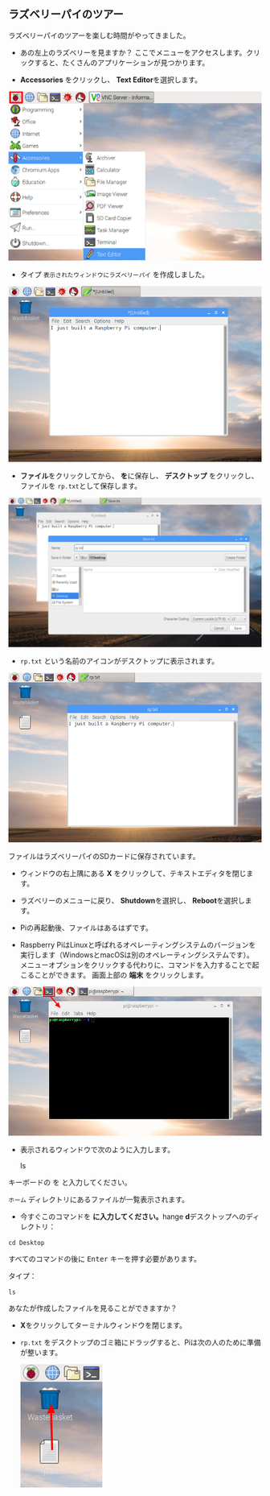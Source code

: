## ラズベリーパイのツアー

ラズベリーパイのツアーを楽しむ時間がやってきました。

+ あの左上のラズベリーを見ますか？ ここでメニューをアクセスします。クリックすると、たくさんのアプリケーションが見つかります。

+ **Accessories** をクリックし、 **Text Editor**を選択します。

![スクリーンショット](images/pi-accessories.png)

+ タイプ `表示されたウィンドウにラズベリーパイ` を作成しました。

![スクリーンショット](images/pi-text-editor.png)

+ **ファイル**をクリックしてから、 **を**に保存し、 **デスクトップ** をクリックし、ファイルを `rp.txt`として保存します。

![スクリーンショット](images/pi-save.png)

+ `rp.txt` という名前のアイコンがデスクトップに表示されます。

![スクリーンショット](images/pi-saved.png)

ファイルはラズベリーパイのSDカードに保存されています。

+ ウィンドウの右上隅にある **X** をクリックして、テキストエディタを閉じます。

+ ラズベリーのメニューに戻り、 **Shutdown**を選択し、 **Reboot**を選択します。

+ Piの再起動後、ファイルはあるはずです。

+ Raspberry PiはLinuxと呼ばれるオペレーティングシステムのバージョンを実行します（WindowsとmacOSは別のオペレーティングシステムです）。 メニューオプションをクリックする代わりに、コマンドを入力することで起こることができます。 画面上部の **端末** をクリックします。

![スクリーンショット](images/pi-command-prompt.png)

+ 表示されるウィンドウで次のように入力します。

    ls
    

キーボードの</kbd> を <kbd>と入力してください。</p> 

<p>
  <code>ホーム</code> ディレクトリにあるファイルが一覧表示されます。
</p>

<ul>
  <li>
    今すぐこのコマンドを <strong>に入力してください。</strong>hange <strong>d</strong>デスクトップへのディレクトリ：
  </li>
</ul>

<pre><code>cd Desktop
</code></pre>

<p>
  すべてのコマンドの後に <kbd>Enter</kbd> キーを押す必要があります。
</p>

<p>
  タイプ：
</p>

<pre><code>ls
</code></pre>

<p>
  あなたが作成したファイルを見ることができますか？
</p>

<ul>
  <li>
    <p>
      <strong>X</strong>をクリックしてターミナルウィンドウを閉じます。
    </p>
  </li>
  <li>
    <p>
      <code>rp.txt</code> をデスクトップのゴミ箱にドラッグすると、Piは次の人のために準備が整います。
    </p>
    <p>
      <img src="images/pi-waste.png" alt="スクリーンショット" />
    </p>
  </li>
</ul>